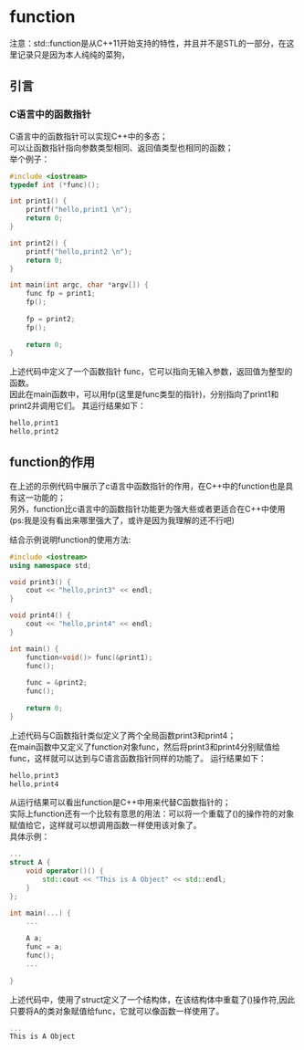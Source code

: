 # function
注意：std::function是从C++11开始支持的特性，并且并不是STL的一部分，在这里记录只是因为本人纯纯的菜狗，

## 引言
### C语言中的函数指针
C语言中的函数指针可以实现C++中的多态；  
可以让函数指针指向参数类型相同、返回值类型也相同的函数；  
举个例子：  
```c++
#include <iostream>
typedef int (*func)();

int print1() {
    printf("hello,print1 \n");
    return 0;
}

int print2() {
    printf("hello,print2 \n");
    return 0;
}

int main(int argc, char *argv[]) {
    func fp = print1;
    fp();
    
    fp = print2;
    fp();
    
    return 0;
}
```
上述代码中定义了一个函数指针 func，它可以指向无输入参数，返回值为整型的函数。  
因此在main函数中，可以用fp(这里是func类型的指针)，分别指向了print1和print2并调用它们。
其运行结果如下：
```c++
hello,print1
hello,print2
```
## function的作用

在上述的示例代码中展示了c语言中函数指针的作用，在C++中的function也是具有这一功能的；  
另外，function比c语言中的函数指针功能更为强大些或者更适合在C++中使用(ps:我是没有看出来哪里强大了，或许是因为我理解的还不行吧)

结合示例说明function的使用方法:  
```c++
#include <iostream>
using namespace std;

void print3() {
    cout << "hello,print3" << endl;
}

void print4() {
    cout << "hello,print4" << endl; 
}

int main() {
    function<void()> func(&print1);
    func();
  
    func = &print2;
    func();
  
    return 0;
}
```
上述代码与C函数指针类似定义了两个全局函数print3和print4；  
在main函数中又定义了function对象func，然后将print3和print4分别赋值给func，这样就可以达到与C语言函数指针同样的功能了。
运行结果如下：
```c++
hello,print3
hello,print4
```
从运行结果可以看出function是C++中用来代替C函数指针的；  
实际上function还有一个比较有意思的用法：可以将一个重载了()的操作符的对象赋值给它，这样就可以想调用函数一样使用该对象了。  
具体示例：
```c++
...
struct A {
    void operator()() {
        std::cout << "This is A Object" << std::endl;
    }
};

int main(...) {
    ... 
      
    A a;
    func = a;
    func();
    ...
      
}
```
上述代码中，使用了struct定义了一个结构体，在该结构体中重载了()操作符,因此只要将A的类对象赋值给func，它就可以像函数一样使用了。
```c++
...
This is A Object  
```
